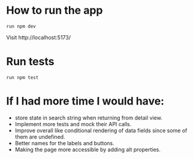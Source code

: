 # How to run the app

```
run npm dev
```

Visit http://localhost:5173/

# Run tests

```
run npm test
```

# If I had more time I would have:

- store state in search string when returning from detail view.
- Implement more tests and mock their API calls.
- Improve overall like conditional rendering of data fields since some of them are undefined.
- Better names for the labels and buttons.
- Making the page more accessible by adding alt properties.